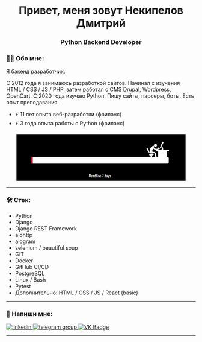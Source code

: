 <h1 align="center">Привет, меня зовут Некипелов Дмитрий</a></h1>
<h3 align="center">Python Backend Developer</h3>

### :man_technologist: Обо мне:

Я бэкенд разработчик. 

С 2012 года я занимаюсь разработкой сайтов. Начинал с изучения HTML / CSS / JS / PHP, затем работал с CMS Drupal, Wordpress, OpenCart. С 2020 года изучаю Python. Пишу сайты, парсеры, боты. Есть опыт преподавания.

- :zap: 11 лет опыта веб-разработки (фриланс)
- :zap: 3 года опыта работы с Python (фриланс)

<p align="center">
 <img width="450" src="assets/deadline.gif" alt="deadline"/>
</p>

---

### 🛠 Стек:

- Python
- Django
- Django REST Framework
- aiohttp
- aiogram
- selenium / beautiful soup
- GIT
- Docker
- GitHub CI/CD
- PostgreSQL
- Linux / Bash
- Pytest
- Дополнительно: HTML / CSS / JS / React (basic)

---

### 🤝 Напиши мне:

  <div id="badges">
    <a href="https://www.linkedin.com/in/nekipelov/" target="_blank">
      <img src="https://cdn-icons-png.flaticon.com/512/2504/2504799.png" width="40" height="40" alt="linkedin" />
    </a>
    <a href="https://t.me/ne_kipelov" target="_blank">
      <img src="https://cdn-icons-png.flaticon.com/512/2111/2111646.png" width="40" height="40" alt="telegram group" />
    </a>
    <a href="https://vk.com/nekipelov_dv" target="_blank">
      <img src="https://cdn-icons-png.flaticon.com/512/145/145813.png" width="40" height="40" alt="VK Badge"/>
    </a>

  </div>

---
